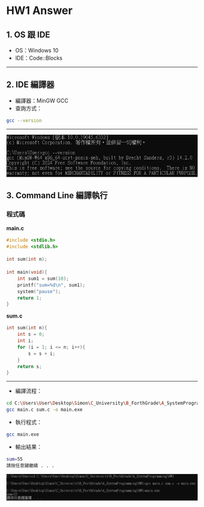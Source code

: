 # HW1 Answer

## 1. OS 跟 IDE
- OS：Windows 10  
- IDE：Code::Blocks  

---

## 2. IDE 編譯器
- 編譯器：MinGW GCC  
- 查詢方式：  
```bash
gcc --version
```
---
![第一題跟第二題](Q1andQ2.png)
## 3. Command Line 編譯執行

### 程式碼
**main.c**
```c
#include <stdio.h>
#include <stdlib.h>

int sum(int n);

int main(void){
    int sum1 = sum(10);
    printf("sum=%d\n", sum1);
    system("pause");
    return 1;
}
```
**sum.c**
```c
int sum(int n){
    int s = 0;
    int i;
    for (i = 1; i <= n; i++){
        s = s + i;
    }
    return s;
}
```

---
- 編譯流程：
```bash
cd C:\Users\User\Desktop\Simon\C_University\B_ForthGrade\A_SystemProgramming\HW1
gcc main.c sum.c -o main.exe
```

- 執行程式：
```bash
gcc main.exe
```

- 輸出結果：
```bash
sum=55
請按任意鍵繼續 . . .
```
![第三題](Q3.png)
